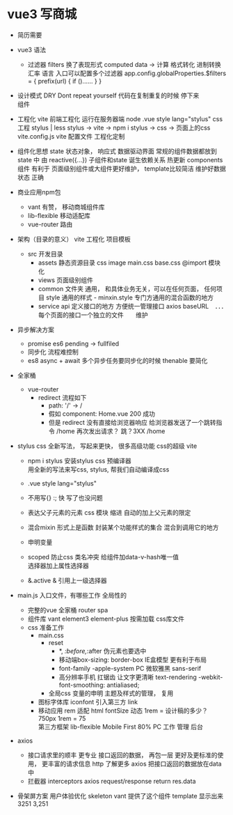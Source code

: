 # vue3 写商城 
- 简历需要 

- vue3 语法
    - 过滤器 filters  换了表现形式
        computed data -> 计算 
        格式转化 进制转换 汇率 语言
        入口可以配置多个过滤器
        app.config.globalProperties.$filters = {
            prefix(url) {
                if ()......
            }
        } 

- 设计模式
    DRY  Dont repeat yourself 
    代码在复制重复的时候  停下来  
    组件 

- 工程化 vite 
    前端工程化  运行在服务器端 node 
    .vue   style lang="stylus"  css 工程 stylus | less
    stylus -> vite -> npm i  stylus -> css -> 页面上的css
    vite.config.js   vite 配置文件 工程化定制 

- 组件化思想
    state  状态对象， 响应式  数据驱动界面
    常规的组件数据都放到state 中 由 reactive({...})
    子组件和state 诞生依赖关系  热更新 
    components 组件 有利于 页面级别组件或大组件更好维护， template比较简洁 
    维护好数据状态  正确  


- 商业应用npm包
    - vant  有赞， 移动商城组件库
    - lib-flexible   移动适配库
    - vue-router    路由 

- 架构（目录的意义）
    vite  工程化  项目模板
    - src  开发目录
        - assets  静态资源目录
            css image 
            main.css  base.css  @import 模块化
        - views  页面级别组件
        - common  文件夹
            通用， 和具体业务无关，可以在任何页面， 任何项目 
            style  通用的样式
                - minxin.style
                    专门方通用的混合函数的地方
        - service    api
            定义接口的地方
            方便统一管理接口 axios  baseURL　．．．　
            每个页面的接口一个独立的文件　　维护

- 异步解决方案
    - promise  es6  pending  -> fullfiled 
    - 同步化   流程难控制
    - es8 async + await  多个异步任务要同步化的时候  thenable 要简化   

- 全家桶
    - vue-router
        - redirect
            流程如下
            - path: '/'   ->  /
            - 假如 component: Home.vue  200 成功
            - 但是 redirect 
                没有直接给浏览器响应 
                给浏览器发送了一个跳转指令    /home 
                再次发出请求？  跳？3XX /home

- stylus 
    css 全新写法，  写起来更快， 很多高级功能
    css的超级  vite
    - npm i stylus 
        安装stylus css 预编译器  
        用全新的写法来写css, stylus, 帮我们自动编译成css 

    - .vue  style  lang="stylus"
    - 不用写{} :;  快
        写了也没问题
    - 表达父子元素的元素   css 模块 
        缩进  自动的加上父元素的限定
    - 混合mixin 
        形式上是函数
        封装某个功能样式的集合
        混合到调用它的地方
    - 申明变量 
    - scoped 
        防止css 类名冲突 
        给组件加data-v-hash唯一值  
        选择器加上属性选择器
    - &.active
         & 引用上一级选择器


- main.js 入口文件，有哪些工作
    全局性的
    - 完整的vue 全家桶 
        router  spa 
    - 组件库 
        vant element3 element-plus 
        按需加载
        css库文件
    - css 准备工作
        - main.css
            - reset 
                - *, *:before,*:after 伪元素也要选中
                - 移动端box-sizing: border-box IE盒模型 更有利于布局
                - font-family  -apple-system   PC 微软雅黑   sans-serif
                - 高分辨率手机  扛锯齿 让文字更清晰
                    text-rendering
                    -webkit-font-smoothing: antialiased;
            - 全局css 变量的申明  主题及样式的管理， 复用 
        - 图标字体库
            iconfont 
            引入第三方  link 
        - 移动应用 
            rem  适配  html fontSize 动态  1rem = 设计稿的多少？ 750px   1rem = 75  
            第三方框架 lib-flexible 
            Mobile First  80% 
            PC  工作 管理  后台 

- axios 
    - 接口请求里的顺丰
        更专业 
        接口返回的数据， 再包一层  更好及更标准的使用， 更丰富的请求信息 
        http 了解更多 
        axios 把接口返回的数据放在data 中
    - 拦截器  interceptors
        axios request/response 
        return res.data 

- 骨架屏方案 用户体验优化
    skeleton  vant 提供了这个组件
    <van-skeleton :row="3" :loading="state.loading" >
        template 显示出来
    </van-skeleton>
    3251  3,251  
